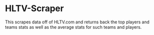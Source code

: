 # HLTV-Scraper
This scrapes data off of HLTV.com and returns back the top players and teams stats as well as the average stats for such teams and players.
